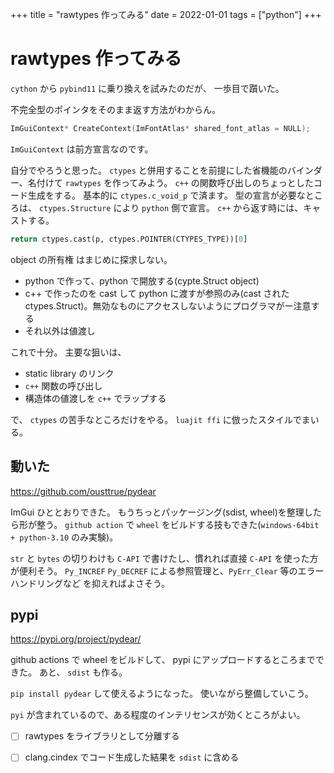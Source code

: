 +++
title = "rawtypes 作ってみる"
date = 2022-01-01
tags = ["python"]
+++

# rawtypes 作ってみる

`cython` から `pybind11` に乗り換えを試みたのだが、
一歩目で躓いた。

不完全型のポインタをそのまま返す方法がわからん。

```c++
ImGuiContext* CreateContext(ImFontAtlas* shared_font_atlas = NULL);
```

`ImGuiContext` は前方宣言なのです。

自分でやろうと思った。
`ctypes` と併用することを前提にした省機能のバインダー、名付けて `rawtypes` を作ってみよう。
`c++` の関数呼び出しのちょっとしたコード生成をする。
基本的に `ctypes.c_void_p` で済ます。
型の宣言が必要なところは、 `ctypes.Structure` により `python` 側で宣言。
`c++` から返す時には、キャストする。

```python
return ctypes.cast(p, ctypes.POINTER(CTYPES_TYPE))[0]
```

object の所有権 はまじめに探求しない。

* python で作って、python で開放する(cypte.Struct object)
* c++ で作ったのを cast して python に渡すが参照のみ(cast された ctypes.Struct)。無効なものにアクセスしないようにプログラマがー注意する
* それ以外は値渡し

これで十分。
主要な狙いは、 

* static library のリンク
* `c++` 関数の呼び出し
* 構造体の値渡しを `c++` でラップする

で、 `ctypes` の苦手なところだけをやる。
`luajit ffi` に倣ったスタイルでまいる。

## 動いた

<https://github.com/ousttrue/pydear>

ImGui ひととおりできた。
もうちっとパッケージング(sdist, wheel)を整理したら形が整う。
`github action` で `wheel` をビルドする技もできた(`windows-64bit + python-3.10` のみ実験)。

`str` と `bytes` の切りわけも `C-API` で書けたし、慣れれば直接 `C-API` を使った方が便利そう。
`Py_INCREF` `Py_DECREF` による参照管理と、`PyErr_Clear` 等のエラーハンドリングなど
を抑えればよさそう。

## pypi

<https://pypi.org/project/pydear/>

github actions で wheel をビルドして、 pypi にアップロードするところまでできた。
あと、 `sdist` も作る。

`pip install pydear` して使えるようになった。
使いながら整備していこう。

`pyi` が含まれているので、ある程度のインテリセンスが効くところがよい。

* [ ] rawtypes をライブラリとして分離する
* [ ] clang.cindex でコード生成した結果を `sdist` に含める

